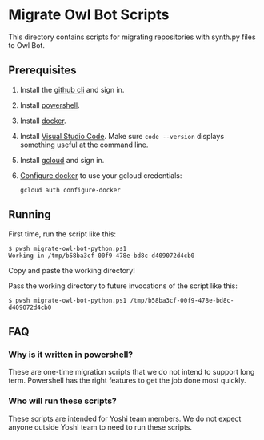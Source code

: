 # Migrate Owl Bot Scripts

This directory contains scripts for migrating repositories with synth.py files to
Owl Bot.

## Prerequisites

1.  Install the [github cli](https://cli.github.com/) and sign in.

2.  Install [powershell](https://docs.microsoft.com/en-us/powershell/scripting/install/installing-powershell?view=powershell-7.1).

3.  Install [docker](https://docs.docker.com/get-docker/).

4.  Install [Visual Studio Code](https://code.visualstudio.com/).  Make sure
    `code --version` displays something useful at the command line.

5.  Install [gcloud](https://cloud.google.com/sdk/gcloud) and sign in.

6.  [Configure docker](https://cloud.google.com/sdk/gcloud/reference/auth/configure-docker) to use your gcloud credentials:

    ```
    gcloud auth configure-docker
    ```

    

## Running

First time, run the script like this:
```
$ pwsh migrate-owl-bot-python.ps1 
Working in /tmp/b58ba3cf-00f9-478e-bd8c-d409072d4cb0
```

Copy and paste the working directory!

Pass the working directory to future invocations of the script like this:
```
$ pwsh migrate-owl-bot-python.ps1 /tmp/b58ba3cf-00f9-478e-bd8c-d409072d4cb0
```


## FAQ

### Why is it written in powershell?

These are one-time migration scripts that we do not intend to support 
long term.  Powershell has the right features to get the job done
most quickly.

### Who will run these scripts?

These scripts are intended for Yoshi team members.  We do not expect
anyone outside Yoshi team to need to run these scripts.
